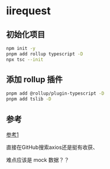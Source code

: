 # iirequest

## 初始化项目

```bash
npm init -y
pnpm add rollup typescript -D
npx tsc --init
```

## 添加 rollup 插件

```bash
pnpm add @rollup/plugin-typescript -D   
pnpm add tslib -D
```

## 参考

[参考1](https://github.com/infinitered/apisauce)

直接在GitHub搜索axios还是挺有收获、

难点应该是 mock 数据？？